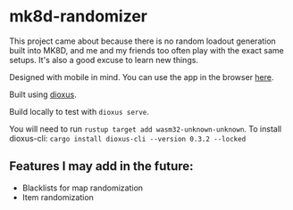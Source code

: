 # mk8d-randomizer

This project came about because there is no random loadout generation built into MK8D, and me and my friends too often play with the exact same setups. It's also a good excuse to learn new things. 

Designed with mobile in mind.
You can use the app in the browser [here](https://ryankopp.github.io/mk8d-randomizer/).

Built using [dioxus](https://github.com/DioxusLabs/dioxus).

Build locally to test with `dioxus serve`.

You will need to run `rustup target add wasm32-unknown-unknown`.
To install dioxus-cli: `cargo install dioxus-cli --version 0.3.2 --locked`

## Features I may add in the future:

- Blacklists for map randomization
- Item randomization
